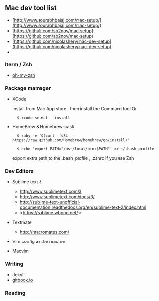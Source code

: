## Mac dev tool list

- [http://www.sourabhbajaj.com/mac-setup/](http://www.sourabhbajaj.com/mac-setup/)
- [https://github.com/sb2nov/mac-setup](https://github.com/sb2nov/mac-setup)
- [https://github.com/nicolashery/mac-dev-setup](https://github.com/nicolashery/mac-dev-setup)
- 

### Iterm / Zsh
- [oh-my-zsh](https://github.com/robbyrussell/oh-my-zsh/)

### Package mamager
- XCode  

  Install from Mac App store .
  then  install the Command tool 
  Or
  
  ```shell
    $ xcode-select --install
  ```
  
- HomeBrew & Homebrew-cask

  ```shell
    $ ruby -e "$(curl -fsSL https://raw.github.com/Homebrew/homebrew/go/install)"
  ```
  
  ``` shell
    $ echo 'export PATH="/usr/local/bin:$PATH"' >> ~/.bash_profile
  ```
  
  export extra path to the .bash_profile , .zshrc if you use Zsh
  
### Dev Editors
- Sublime text 3
  - <http://www.sublimetext.com/3>
  - <http://www.sublimetext.com/docs/3/>
  - <http://sublime-text-unofficial-documentation.readthedocs.org/en/sublime-text-2/index.html>
  - <https://sublime.wbond.net/ >

- Textmate
  - http://macromates.com/
  
- Vim
  config as the readme 
  
- Macvim


### Writing
-  Jekyll 
-  [gitbook.io](http://gitbook.io)

### Reading


